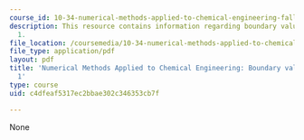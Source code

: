 ```yaml
---
course_id: 10-34-numerical-methods-applied-to-chemical-engineering-fall-2015
description: This resource contains information regarding boundary value problems
  1.
file_location: /coursemedia/10-34-numerical-methods-applied-to-chemical-engineering-fall-2015/c4dfeaf5317ec2bbae302c346353cb7f_MIT10_34F15_Lec19.pdf
file_type: application/pdf
layout: pdf
title: 'Numerical Methods Applied to Chemical Engineering: Boundary value problems
  1'
type: course
uid: c4dfeaf5317ec2bbae302c346353cb7f

---
```

None